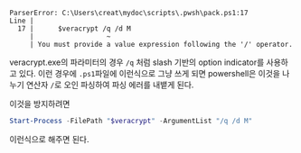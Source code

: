 ```
ParserError: C:\Users\creat\mydoc\scripts\.pwsh\pack.ps1:17
Line |
  17 |      $veracrypt /q /d M
     |                  ~
     | You must provide a value expression following the '/' operator.
```

veracrypt.exe의 파라미터의 경우 `/q` 처럼 slash 기반의 option indicator를 사용하고 있다. 이런 경우에 `.ps1`파일에 이런식으로 그냥 쓰게 되면 powershell은 이것을 나누기 연산자 `/`로 오인 파싱하여 파싱 에러를 내뱉게 된다. 

이것을 방지하려면 
```powershell
Start-Process -FilePath "$veracrypt" -ArgumentList "/q /d M"
```
이런식으로 해주면 된다. 